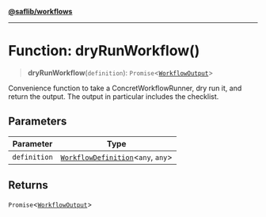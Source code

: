 [**@saflib/workflows**](../index.md)

***

# Function: dryRunWorkflow()

> **dryRunWorkflow**(`definition`): `Promise`\<[`WorkflowOutput`](../interfaces/WorkflowOutput.md)\>

Convenience function to take a ConcretWorkflowRunner, dry run it, and return the output. The output in particular includes the checklist.

## Parameters

| Parameter | Type |
| ------ | ------ |
| `definition` | [`WorkflowDefinition`](../interfaces/WorkflowDefinition.md)\<`any`, `any`\> |

## Returns

`Promise`\<[`WorkflowOutput`](../interfaces/WorkflowOutput.md)\>
